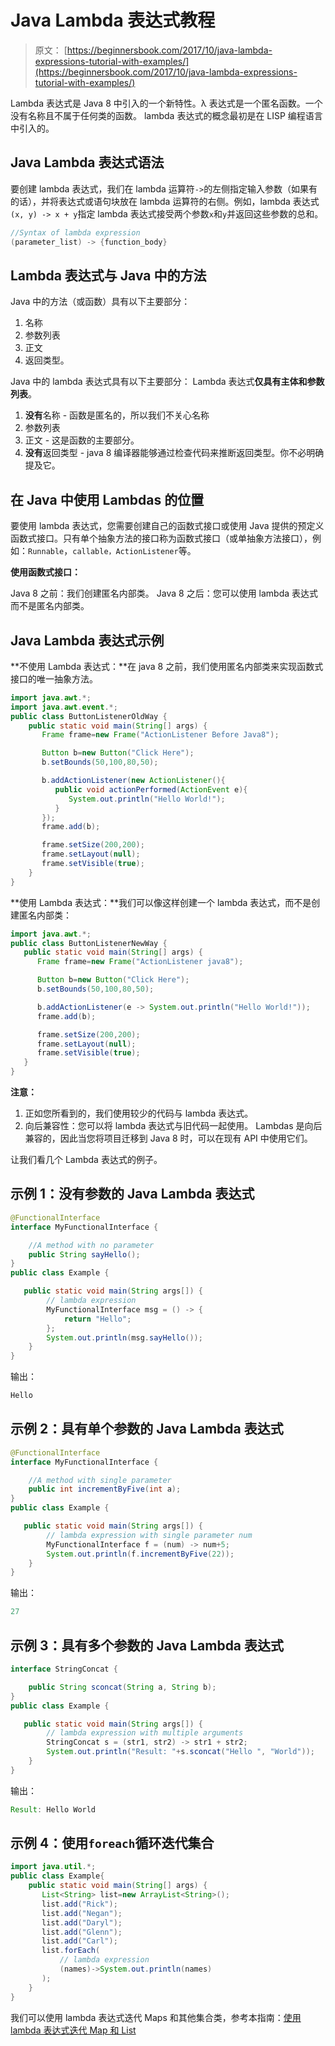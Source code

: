 # Java Lambda 表达式教程

> 原文： [https://beginnersbook.com/2017/10/java-lambda-expressions-tutorial-with-examples/](https://beginnersbook.com/2017/10/java-lambda-expressions-tutorial-with-examples/)

Lambda 表达式是 Java 8 中引入的一个新特性。λ 表达式是一个匿名函数。一个没有名称且不属于任何类的函数。 lambda 表达式的概念最初是在 LISP 编程语言中引入的。

## Java Lambda 表达式语法

要创建 lambda 表达式，我们在 lambda 运算符`->`的左侧指定输入参数（如果有的话），并将表达式或语句块放在 lambda 运算符的右侧。例如，lambda 表达式`(x, y) -> x + y`指定 lambda 表达式接受两个参数`x`和`y`并返回这些参数的总和。

```java
//Syntax of lambda expression
(parameter_list) -> {function_body}
```

## Lambda 表达式与 Java 中的方法

Java 中的方法（或函数）具有以下主要部分：

1.  名称
2.  参数列表
3.  正文
4.  返回类型。

Java 中的 lambda 表达式具有以下主要部分：
Lambda 表达式**仅具有主体和参数列表**。

1.  **没有**名称 - 函数是匿名的，所以我们不关心名称
2.  参数列表
3.  正文 - 这是函数的主要部分。
4.  **没有**返回类型 - java 8 编译器能够通过检查代码来推断返回类型。你不必明确提及它。

## 在 Java 中使用 Lambdas 的位置

要使用 lambda 表达式，您需要创建自己的函数式接口或使用 Java 提供的预定义函数式接口。只有单个抽象方法的接口称为函数式接口（或单抽象方法接口），例如：`Runnable`，`callable，ActionListener`等。

**使用函数式接口：**

Java 8 之前：我们创建匿名内部类。
Java 8 之后：您可以使用 lambda 表达式而不是匿名内部类。

## Java Lambda 表达式示例

**不使用 Lambda 表达式：**在 java 8 之前，我们使用匿名内部类来实现函数式接口的唯一抽象方法。

```java
import java.awt.*;  
import java.awt.event.*;  
public class ButtonListenerOldWay {  
    public static void main(String[] args) {  
       Frame frame=new Frame("ActionListener Before Java8");  

       Button b=new Button("Click Here");  
       b.setBounds(50,100,80,50);  

       b.addActionListener(new ActionListener(){  
          public void actionPerformed(ActionEvent e){  
    	     System.out.println("Hello World!"); 
          }  
       });  
       frame.add(b);

       frame.setSize(200,200);  
       frame.setLayout(null);  
       frame.setVisible(true);   
    }  
}
```

**使用 Lambda 表达式：**我们可以像这样创建一个 lambda 表达式，而不是创建匿名内部类：

```java
import java.awt.*;  
public class ButtonListenerNewWay {  
   public static void main(String[] args) {  
      Frame frame=new Frame("ActionListener java8");  

      Button b=new Button("Click Here");  
      b.setBounds(50,100,80,50); 

      b.addActionListener(e -> System.out.println("Hello World!")); 
      frame.add(b);

      frame.setSize(200,200);  
      frame.setLayout(null);  
      frame.setVisible(true);   
   }  
}
```

**注意：**

1.  正如您所看到的，我们使用较少的代码与 lambda 表达式。
2.  向后兼容性：您可以将 lambda 表达式与旧代码一起使用。 Lambdas 是向后兼容的，因此当您将项目迁移到 Java 8 时，可以在现有 API 中使用它们。

让我们看几个 Lambda 表达式的例子。

## 示例 1：没有参数的 Java Lambda 表达式

```java
@FunctionalInterface
interface MyFunctionalInterface {

	//A method with no parameter
    public String sayHello();
}
public class Example {

   public static void main(String args[]) {
        // lambda expression
    	MyFunctionalInterface msg = () -> {
    		return "Hello";
    	};
        System.out.println(msg.sayHello());
    }
}
```

输出：

```java
Hello
```

## 示例 2：具有单个参数的 Java Lambda 表达式

```java
@FunctionalInterface
interface MyFunctionalInterface {

	//A method with single parameter
    public int incrementByFive(int a);
}
public class Example {

   public static void main(String args[]) {
        // lambda expression with single parameter num
    	MyFunctionalInterface f = (num) -> num+5;
        System.out.println(f.incrementByFive(22));
    }
}
```

输出：

```java
27
```

## 示例 3：具有多个参数的 Java Lambda 表达式

```java
interface StringConcat {

    public String sconcat(String a, String b);
}
public class Example {

   public static void main(String args[]) {
        // lambda expression with multiple arguments
    	StringConcat s = (str1, str2) -> str1 + str2;
        System.out.println("Result: "+s.sconcat("Hello ", "World"));
    }
}
```

输出：

```java
Result: Hello World
```

## 示例 4：使用`foreach`循环迭代集合

```java
import java.util.*;  
public class Example{  
    public static void main(String[] args) {       
       List<String> list=new ArrayList<String>();  
       list.add("Rick");         
       list.add("Negan");       
       list.add("Daryl");         
       list.add("Glenn");         
       list.add("Carl");                
       list.forEach(          
           // lambda expression        
           (names)->System.out.println(names)         
       );     
    }  
}
```

我们可以使用 lambda 表达式迭代 Maps 和其他集合类，参考本指南：[使用 lambda 表达式迭代 Map 和 List](https://beginnersbook.com/2017/01/lambda-expression-iterating-map-and-list-in-java-8/)